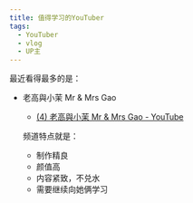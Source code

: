 ```yaml
---
title: 值得学习的YouTuber
tags: 
  - YouTuber
  - vlog
  - UP主
---
```


最近看得最多的是：

- 老高與小茉 Mr & Mrs Gao
  - [(4) 老高與小茉 Mr & Mrs Gao - YouTube](https://www.youtube.com/channel/UCMUnInmOkrWN4gof9KlhNmQ)
  
  频道特点就是：

  - 制作精良
  - 颜值高
  - 内容紧致，不兑水
  - 需要继续向她俩学习

